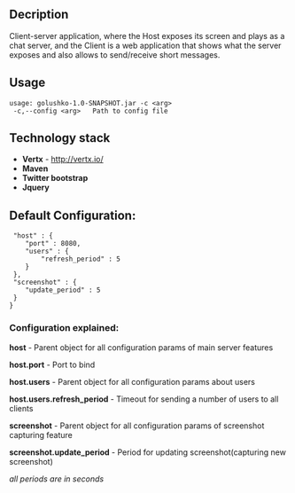 ## Decription
Client-server application, where the Host exposes its screen and plays as a chat server, and the Client is a web application that shows what the server exposes and also allows to send/receive short messages.

## Usage

```
usage: golushko-1.0-SNAPSHOT.jar -c <arg>
 -c,--config <arg>   Path to config file
```

## Technology stack
+ **Vertx** - http://vertx.io/ 
+ **Maven** 
+ **Twitter bootstrap**
+ **Jquery**

## Default Configuration:
```{
 "host" : {
    "port" : 8080,
    "users" : {
        "refresh_period" : 5
    }
 },
 "screenshot" : {
    "update_period" : 5
 }
}
```

### Configuration explained:
**host** - Parent object for all configuration params of main server features

**host.port** - Port to bind

**host.users** - Parent object for all configuration params about users

**host.users.refresh_period** - Timeout for sending a number of users to all clients

**screenshot** - Parent object for all configuration params of screenshot capturing feature

**screenshot.update_period** - Period for updating screenshot(capturing new screenshot)

*all periods are in seconds*
